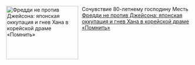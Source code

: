 <!--2025-01-27 10:22:49-->
<div class="yb">
  <div class="rss smaller1 kino_kino"><a href="https://www.kino-teatr.ru/kino/art/tv/6597/" title="Фредди не против Джейсона: японская оккупация и гнев Хана в корейской драме «Помнить»"><img src="https://www.kino-teatr.ru/art/7/9/6597/poster.jpg" width="196" height="147" align="left" hspace="5" style="margin: 0px 10px 0px 5px" alt="Фредди не против Джейсона: японская оккупация и гнев Хана в корейской драме «Помнить»"/></a>Сочувствие 80-летнему господину Месть <br><a class="light" href="https://www.kino-teatr.ru/kino/art/tv/6597/">Фредди не против Джейсона: японская оккупация и гнев Хана в корейской драме «Помнить»</a></div>
</div>
